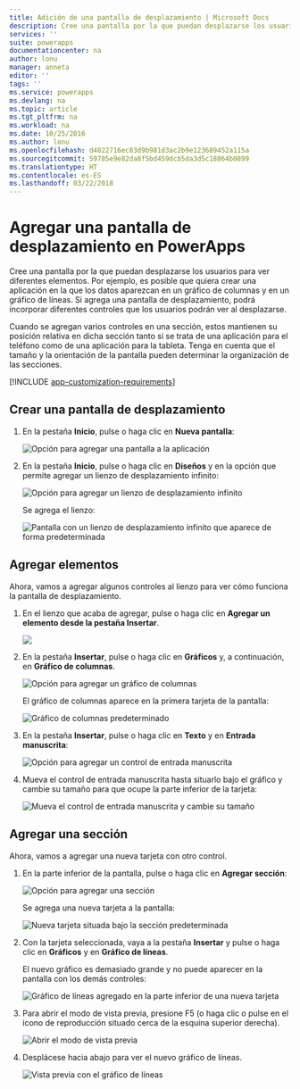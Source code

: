 ```yaml
---
title: Adición de una pantalla de desplazamiento | Microsoft Docs
description: Cree una pantalla por la que puedan desplazarse los usuarios para ver más tipos de contenido de los que pueden mostrarse a la vez.
services: ''
suite: powerapps
documentationcenter: na
author: lonu
manager: anneta
editor: ''
tags: ''
ms.service: powerapps
ms.devlang: na
ms.topic: article
ms.tgt_pltfrm: na
ms.workload: na
ms.date: 10/25/2016
ms.author: lonu
ms.openlocfilehash: d4022716ec83d9b981d3ac2b9e123689452a115a
ms.sourcegitcommit: 59785e9e82da8f5bd459dcb5da3d5c18064b0899
ms.translationtype: HT
ms.contentlocale: es-ES
ms.lasthandoff: 03/22/2018
---
```

# <a name="add-a-scrolling-screen-in-powerapps"></a>Agregar una pantalla de desplazamiento en PowerApps
Cree una pantalla por la que puedan desplazarse los usuarios para ver diferentes elementos. Por ejemplo, es posible que quiera crear una aplicación en la que los datos aparezcan en un gráfico de columnas y en un gráfico de líneas. Si agrega una pantalla de desplazamiento, podrá incorporar diferentes controles que los usuarios podrán ver al desplazarse.

Cuando se agregan varios controles en una sección, estos mantienen su posición relativa en dicha sección tanto si se trata de una aplicación para el teléfono como de una aplicación para la tableta. Tenga en cuenta que el tamaño y la orientación de la pantalla pueden determinar la organización de las secciones.  

[!INCLUDE [app-customization-requirements](../../includes/app-customization-requirements.md)]

## <a name="create-a-scrolling-screen"></a>Crear una pantalla de desplazamiento
1. En la pestaña **Inicio**, pulse o haga clic en **Nueva pantalla**:
   
    ![Opción para agregar una pantalla a la aplicación][1]
2. En la pestaña **Inicio**, pulse o haga clic en **Diseños** y en la opción que permite agregar un lienzo de desplazamiento infinito:  
   
    ![Opción para agregar un lienzo de desplazamiento infinito][2]
   
    Se agrega el lienzo:  
   
    ![Pantalla con un lienzo de desplazamiento infinito que aparece de forma predeterminada][3]

## <a name="add-elements"></a>Agregar elementos
Ahora, vamos a agregar algunos controles al lienzo para ver cómo funciona la pantalla de desplazamiento.

1. En el lienzo que acaba de agregar, pulse o haga clic en **Agregar un elemento desde la pestaña Insertar**.
   
    ![][4]
2. En la pestaña **Insertar**, pulse o haga clic en **Gráficos** y, a continuación, en **Gráfico de columnas**.
   
    ![Opción para agregar un gráfico de columnas][5]
   
    El gráfico de columnas aparece en la primera tarjeta de la pantalla:  
   
    ![Gráfico de columnas predeterminado][7]
3. En la pestaña **Insertar**, pulse o haga clic en **Texto** y en **Entrada manuscrita**:  
   
    ![Opción para agregar un control de entrada manuscrita][8]
4. Mueva el control de entrada manuscrita hasta situarlo bajo el gráfico y cambie su tamaño para que ocupe la parte inferior de la tarjeta:  
   
    ![Mueva el control de entrada manuscrita y cambie su tamaño][9]

## <a name="add-a-section"></a>Agregar una sección
Ahora, vamos a agregar una nueva tarjeta con otro control.

1. En la parte inferior de la pantalla, pulse o haga clic en **Agregar sección**:  
   
    ![Opción para agregar una sección][10]
   
    Se agrega una nueva tarjeta a la pantalla:  
   
    ![Nueva tarjeta situada bajo la sección predeterminada][11]
2. Con la tarjeta seleccionada, vaya a la pestaña **Insertar** y pulse o haga clic en **Gráficos** y en **Gráfico de líneas**.
   
    El nuevo gráfico es demasiado grande y no puede aparecer en la pantalla con los demás controles:  
   
    ![Gráfico de líneas agregado en la parte inferior de una nueva tarjeta][12]
3. Para abrir el modo de vista previa, presione F5 (o haga clic o pulse en el icono de reproducción situado cerca de la esquina superior derecha).
   
    ![Abrir el modo de vista previa](./media/add-scrolling-screen/open-preview.png)
4. Desplácese hacia abajo para ver el nuevo gráfico de líneas.  
   
    ![Vista previa con el gráfico de líneas][13]

[1]: ./media/add-scrolling-screen/add-screen.png
[2]: ./media/add-scrolling-screen/add-canvas.png
[3]: ./media/add-scrolling-screen/default-canvas.png
[4]: ./media/add-scrolling-screen/insert-visual.png
[5]: ./media/add-scrolling-screen/add-chart.png
[7]: ./media/add-scrolling-screen/default-chart.png
[8]: ./media/add-scrolling-screen/add-pen.png
[9]: ./media/add-scrolling-screen/move-resize-pen.png
[10]: ./media/add-scrolling-screen/add-section.png
[11]: ./media/add-scrolling-screen/new-card.png
[12]: ./media/add-scrolling-screen/add-line-chart.png
[13]: ./media/add-scrolling-screen/line-chart-preview.png
